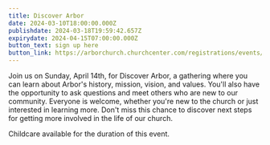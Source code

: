 ```yaml
---
title: Discover Arbor
date: 2024-03-10T18:00:00.000Z
publishdate: 2024-03-18T19:59:42.657Z
expirydate: 2024-04-15T07:00:00.000Z
button_text: sign up here
button_link: https://arborchurch.churchcenter.com/registrations/events/2225655
---
```

Join us on Sunday, April 14th, for Discover Arbor, a gathering where you can learn about Arbor's history, mission, vision, and values. You'll also have the opportunity to ask questions and meet others who are new to our community. Everyone is welcome, whether you're new to the church or just interested in learning more. Don't miss this chance to discover next steps for getting more involved in the life of our church.

Childcare available for the duration of this event.